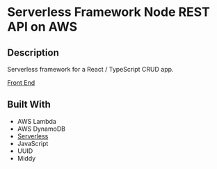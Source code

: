 # Serverless Framework Node REST API on AWS

## Description

Serverless framework for a React / TypeScript CRUD app.

[Front End](https://github.com/Alexlloydwhite/aws-react-todo-list)


## Built With

- AWS Lambda
- AWS DynamoDB
- [Serverless](https://www.serverless.com/)
- JavaScript
- UUID
- Middy
